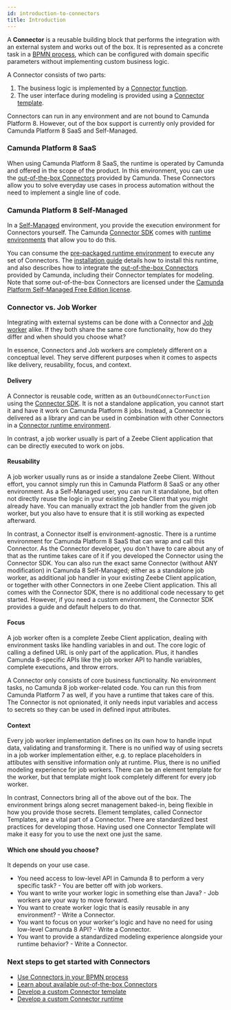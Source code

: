 ```yaml
---
id: introduction-to-connectors
title: Introduction
---
```


A **Connector** is a reusable building block that performs the integration with an external system and works out of the box.
It is represented as a concrete task in a [BPMN process](../concepts/processes.md), which can be configured with domain specific parameters without implementing custom business logic.

A Connector consists of two parts:

1. The business logic is implemented by a [Connector function](./custom-built-connectors/connector-sdk.md#runtime-logic).
2. The user interface during modeling is provided using a [Connector template](./custom-built-connectors/connector-templates.md).

Connectors can run in any environment and are not bound to Camunda Platform 8. However, out of the box support is currently only provided for Camunda Platform 8 SaaS and Self-Managed.

### Camunda Platform 8 SaaS

When using Camunda Platform 8 SaaS, the runtime is operated by Camunda and offered in the scope of the product. In this environment, you can use the [out-of-the-box Connectors](./out-of-the-box-connectors/available-connectors-overview.md) provided by Camunda. These Connectors allow you to solve everyday use cases in process automation without the need to implement a single line of code.

### Camunda Platform 8 Self-Managed

In a [Self-Managed](/self-managed/about-self-managed.md) environment, you provide the execution environment for Connectors yourself.
The Camunda [Connector SDK](./custom-built-connectors/connector-sdk.md) comes with [runtime environments](./custom-built-connectors/connector-sdk.md#runtime-environments) that allow you to do this.

You can consume the [pre-packaged runtime environment](./custom-built-connectors/connector-sdk.md#pre-packaged-runtime-environment) to execute any set of Connectors.
The [installation guide](/self-managed/connectors-deployment/install-and-start.md) details how to install this runtime, and also describes how to integrate the [out-of-the-box Connectors](./out-of-the-box-connectors/available-connectors-overview.md) provided by Camunda, including their Connector templates for modeling.
Note that some out-of-the-box Connectors are licensed under the [Camunda Platform Self-Managed Free Edition license](https://camunda.com/legal/terms/cloud-terms-and-conditions/camunda-cloud-self-managed-free-edition-terms/).

### Connector vs. Job Worker

Integrating with external systems can be done with a Connector and [Job worker](../concepts/job-workers.md) alike.
If they both share the same core functionality, how do they differ and when should you choose what?

In essence, Connectors and Job workers are completely different on a conceptual level.
They serve different purposes when it comes to aspects like delivery, reusability, focus, and context.

#### Delivery

A Connector is reusable code, written as an `OutboundConnectorFunction` using the [Connector SDK](./custom-built-connectors/connector-sdk.md#runtime-logic).
It is not a standalone application, you cannot start it and have it work on Camunda Platform 8 jobs.
Instead, a Connector is delivered as a library and can be used in combination with other Connectors in a [Connector runtime environment](./custom-built-connectors/connector-sdk.md#runtime-environments).

In contrast, a job worker usually is part of a Zeebe Client application that can be directly executed to work on jobs.

#### Reusability

A job worker usually runs as or inside a standalone Zeebe Client. Without effort, you cannot simply run this in Camunda Platform 8 SaaS or any other environment.
As a Self-Managed user, you can run it standalone, but often not directly reuse the logic in your existing Zeebe Client that you might already have.
You can manually extract the job handler from the given job worker, but you also have to ensure that it is still working as expected afterward.

In contrast, a Connector itself is environment-agnostic. There is a runtime environment for Camunda Platform 8 SaaS that can wrap and call this Connector.
As the Connector developer, you don't have to care about any of that as the runtime takes care of it if you developed the Connector using the Connector SDK.
You can also run the exact same Connector (without ANY modification) in Camunda 8 Self-Managed; either as a standalone job worker, as additional job handler in your existing Zeebe Client application, or together with other Connectors in one Zeebe Client application.
This all comes with the Connector SDK, there is no additional code necessary to get started.
However, if you need a custom environment, the Connector SDK provides a guide and default helpers to do that.

#### Focus

A job worker often is a complete Zeebe Client application, dealing with environment tasks like handling variables in and out. The core logic of calling a defined URL is only part of the application.
Plus, it handles Camunda 8-specific APIs like the job worker API to handle variables, complete executions, and throw errors.

A Connector only consists of core business functionality. No environment tasks, no Camunda 8 job worker-related code. You can run this from Camunda Platform 7 as well, if you have a runtime that takes care of this.
The Connector is not opnionated, it only needs input variables and access to secrets so they can be used in defined input attributes.

#### Context

Every job worker implementation defines on its own how to handle input data, validating and transforming it.
There is no unified way of using secrets in a job worker implementation either, e.g. to replace placeholders in attibutes with sensitive information only at runtime.
Plus, there is no unified modeling experience for job workers. There can be an element template for the worker, but that template might look completely different for every job worker.

In contrast, Connectors bring all of the above out of the box. The environment brings along secret management baked-in, being flexible in how you provide those secrets.
Element templates, called Connector Templates, are a vital part of a Connector. There are standardized best practices for developing those.
Having used one Connector Template will make it easy for you to use the next one just the same.

#### Which one should you choose?

It depends on your use case.

- You need access to low-level API in Camunda 8 to perform a very specific task? - You are better off with job workers.
- You want to write your worker logic in something else than Java? - Job workers are your way to move forward.
- You want to create worker logic that is easily reusable in any environment? - Write a Connector.
- You want to focus on your worker's logic and have no need for using low-level Camunda 8 API? - Write a Connector.
- You want to provide a standardized modeling experience alongside your runtime behavior? - Write a Connector.

### Next steps to get started with Connectors

- [Use Connectors in your BPMN process](./use-connectors.md)
- [Learn about available out-of-the-box Connectors](./out-of-the-box-connectors/available-connectors-overview.md)
- [Develop a custom Connector template](./custom-built-connectors/connector-templates.md)
- [Develop a custom Connector runtime](./custom-built-connectors/connector-sdk.md)
